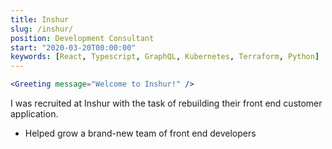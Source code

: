 ```yaml
---
title: Inshur
slug: /inshur/
position: Development Consultant
start: "2020-03-20T00:00:00"
keywords: [React, Typescript, GraphQL, Kubernetes, Terraform, Python]
---
```


```jsx 
<Greeting message="Welcome to Inshur!" />
```

I was recruited at Inshur with the task of rebuilding their front end customer application. 

* Helped grow a brand-new team of front end developers
